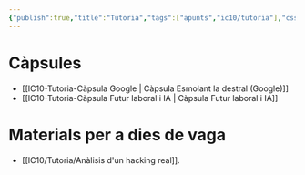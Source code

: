```yaml
---
{"publish":true,"title":"Tutoria","tags":["apunts","ic10/tutoria"],"cssclasses":""}
---
```


# Càpsules
- [[IC10-Tutoria-Càpsula Google \| Càpsula Esmolant la destral (Google)]]
- [[IC10-Tutoria-Càpsula Futur laboral i IA \| Càpsula Futur laboral i IA]]
# Materials per a dies de vaga
- [[IC10/Tutoria/Anàlisis d'un hacking real]].
